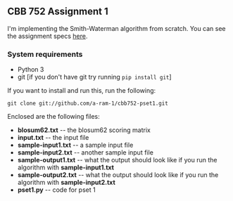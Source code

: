 ## CBB 752 Assignment 1

I'm implementing the Smith-Waterman algorithm from scratch. You can see the assignment specs [here](http://cbb752b21.gersteinlab.org/assignments). 

### System requirements

* Python 3
* git [if you don't have git try running ```pip install git```]


If you want to install and run this, run the following: 

```
git clone git://github.com/a-ram-1/cbb752-pset1.git
```

Enclosed are the following files: 

* **blosum62.txt** -- the blosum62 scoring matrix
* **input.txt** -- the input file
* **sample-input1.txt** -- a sample input file
* **sample-input2.txt** -- another sample input file
* **sample-output1.txt** -- what the output should look like if you run the algorithm with **sample-input1.txt**
* **sample-output2.txt** -- what the output should look like if you run the algorithm with **sample-input2.txt**
* **pset1.py** -- code for pset 1

